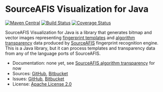 # SourceAFIS Visualization for Java #

[![Maven Central](https://img.shields.io/maven-central/v/com.machinezoo.sourceafis/sourceafis-visualization)](https://search.maven.org/artifact/com.machinezoo.sourceafis/sourceafis-visualization)
[![Build Status](https://travis-ci.com/robertvazan/sourceafis-visualization-java.svg?branch=master)](https://travis-ci.com/robertvazan/sourceafis-visualization-java)
[![Coverage Status](https://coveralls.io/repos/github/robertvazan/sourceafis-visualization-java/badge.svg?branch=master)](https://coveralls.io/github/robertvazan/sourceafis-visualization-java?branch=master)

SourceAFIS Visualization for Java is a library that generates bitmap and vector images
representing [fingerprint templates](https://sourceafis.machinezoo.com/template)
and [algorithm transparency](https://sourceafis.machinezoo.com/transparency/) data
produced by [SourceAFIS](https://sourceafis.machinezoo.com/) fingerprint recognition engine.
This is a Java library, but it can process templates and transparency data from any of the language ports of SourceAFIS.

* Documentation: none yet, see [SourceAFIS algorithm transparency](https://sourceafis.machinezoo.com/transparency/) for now
* Sources: [GitHub](https://github.com/robertvazan/sourceafis-visualization-java), [Bitbucket](https://bitbucket.org/robertvazan/sourceafis-visualization-java)
* Issues: [GitHub](https://github.com/robertvazan/sourceafis-visualization-java/issues), [Bitbucket](https://bitbucket.org/robertvazan/sourceafis-visualization-java/issues)
* License: [Apache License 2.0](LICENSE)

